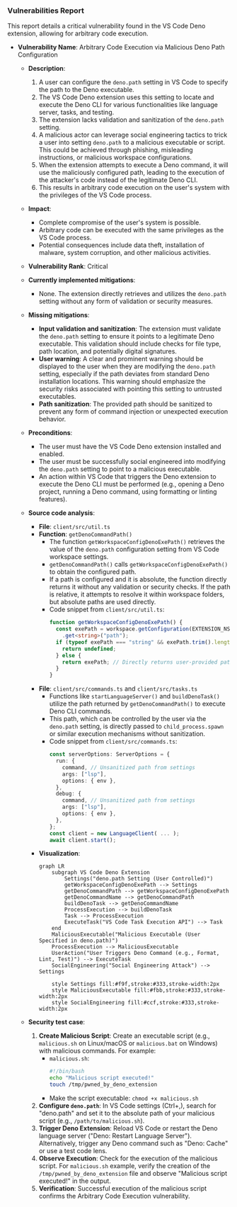 ### Vulnerabilities Report

This report details a critical vulnerability found in the VS Code Deno extension, allowing for arbitrary code execution.

- **Vulnerability Name**: Arbitrary Code Execution via Malicious Deno Path Configuration

  - **Description**:
    1. A user can configure the `deno.path` setting in VS Code to specify the path to the Deno executable.
    2. The VS Code Deno extension uses this setting to locate and execute the Deno CLI for various functionalities like language server, tasks, and testing.
    3. The extension lacks validation and sanitization of the `deno.path` setting.
    4. A malicious actor can leverage social engineering tactics to trick a user into setting `deno.path` to a malicious executable or script. This could be achieved through phishing, misleading instructions, or malicious workspace configurations.
    5. When the extension attempts to execute a Deno command, it will use the maliciously configured path, leading to the execution of the attacker's code instead of the legitimate Deno CLI.
    6. This results in arbitrary code execution on the user's system with the privileges of the VS Code process.

  - **Impact**:
    - Complete compromise of the user's system is possible.
    - Arbitrary code can be executed with the same privileges as the VS Code process.
    - Potential consequences include data theft, installation of malware, system corruption, and other malicious activities.

  - **Vulnerability Rank**: Critical

  - **Currently implemented mitigations**:
    - None. The extension directly retrieves and utilizes the `deno.path` setting without any form of validation or security measures.

  - **Missing mitigations**:
    - **Input validation and sanitization**: The extension must validate the `deno.path` setting to ensure it points to a legitimate Deno executable. This validation should include checks for file type, path location, and potentially digital signatures.
    - **User warning**: A clear and prominent warning should be displayed to the user when they are modifying the `deno.path` setting, especially if the path deviates from standard Deno installation locations. This warning should emphasize the security risks associated with pointing this setting to untrusted executables.
    - **Path sanitization**: The provided path should be sanitized to prevent any form of command injection or unexpected execution behavior.

  - **Preconditions**:
    - The user must have the VS Code Deno extension installed and enabled.
    - The user must be successfully social engineered into modifying the `deno.path` setting to point to a malicious executable.
    - An action within VS Code that triggers the Deno extension to execute the Deno CLI must be performed (e.g., opening a Deno project, running a Deno command, using formatting or linting features).

  - **Source code analysis**:
    - **File**: `client/src/util.ts`
    - **Function**: `getDenoCommandPath()`
      - The function `getWorkspaceConfigDenoExePath()` retrieves the value of the `deno.path` configuration setting from VS Code workspace settings.
      - `getDenoCommandPath()` calls `getWorkspaceConfigDenoExePath()` to obtain the configured path.
      - If a path is configured and it is absolute, the function directly returns it without any validation or security checks. If the path is relative, it attempts to resolve it within workspace folders, but absolute paths are used directly.
      - Code snippet from `client/src/util.ts`:
        ```typescript
        function getWorkspaceConfigDenoExePath() {
          const exePath = workspace.getConfiguration(EXTENSION_NS)
            .get<string>("path");
          if (typeof exePath === "string" && exePath.trim().length === 0) {
            return undefined;
          } else {
            return exePath; // Directly returns user-provided path
          }
        }
        ```
    - **File**: `client/src/commands.ts` and `client/src/tasks.ts`
      - Functions like `startLanguageServer()` and `buildDenoTask()` utilize the path returned by `getDenoCommandPath()` to execute Deno CLI commands.
      - This path, which can be controlled by the user via the `deno.path` setting, is directly passed to `child_process.spawn` or similar execution mechanisms without sanitization.
      - Code snippet from `client/src/commands.ts`:
        ```typescript
        const serverOptions: ServerOptions = {
          run: {
            command, // Unsanitized path from settings
            args: ["lsp"],
            options: { env },
          },
          debug: {
            command, // Unsanitized path from settings
            args: ["lsp"],
            options: { env },
          },
        };
        const client = new LanguageClient( ... );
        await client.start();
        ```
    - **Visualization**:
      ```mermaid
      graph LR
          subgraph VS Code Deno Extension
              Settings("deno.path Setting (User Controlled)")
              getWorkspaceConfigDenoExePath --> Settings
              getDenoCommandPath --> getWorkspaceConfigDenoExePath
              getDenoCommandName --> getDenoCommandPath
              buildDenoTask --> getDenoCommandName
              ProcessExecution --> buildDenoTask
              Task --> ProcessExecution
              ExecuteTask("VS Code Task Execution API") --> Task
          end
          MaliciousExecutable("Malicious Executable (User Specified in deno.path)")
          ProcessExecution --> MaliciousExecutable
          UserAction("User Triggers Deno Command (e.g., Format, Lint, Test)") --> ExecuteTask
          SocialEngineering("Social Engineering Attack") --> Settings

          style Settings fill:#f9f,stroke:#333,stroke-width:2px
          style MaliciousExecutable fill:#fbb,stroke:#333,stroke-width:2px
          style SocialEngineering fill:#ccf,stroke:#333,stroke-width:2px
      ```

  - **Security test case**:
    1. **Create Malicious Script**: Create an executable script (e.g., `malicious.sh` on Linux/macOS or `malicious.bat` on Windows) with malicious commands. For example:
       - `malicious.sh`:
         ```bash
         #!/bin/bash
         echo "Malicious script executed!"
         touch /tmp/pwned_by_deno_extension
         ```
       - Make the script executable: `chmod +x malicious.sh`
    2. **Configure `deno.path`**: In VS Code settings (Ctrl+,), search for "deno.path" and set it to the absolute path of your malicious script (e.g., `/path/to/malicious.sh`).
    3. **Trigger Deno Extension**: Reload VS Code or restart the Deno language server ("Deno: Restart Language Server"). Alternatively, trigger any Deno command such as "Deno: Cache" or use a test code lens.
    4. **Observe Execution**: Check for the execution of the malicious script. For `malicious.sh` example, verify the creation of the `/tmp/pwned_by_deno_extension` file and observe "Malicious script executed!" in the output.
    5. **Verification**: Successful execution of the malicious script confirms the Arbitrary Code Execution vulnerability.

